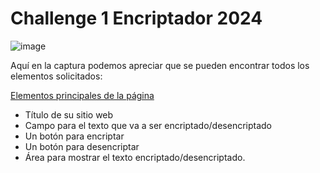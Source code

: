 # Challenge 1 Encriptador 2024
![image](https://github.com/user-attachments/assets/eacf4b37-d370-4c53-b238-8e853e37f2a0)

Aquí en la captura podemos apreciar que se pueden encontrar todos los elementos solicitados:

<u>Elementos principales de la página</u>
  
+ Título de su sitio web
+ Campo para el texto que va a ser encriptado/desencriptado
+ Un botón para encriptar
+ Un botón para desencriptar
+ Área para mostrar el texto encriptado/desencriptado.
